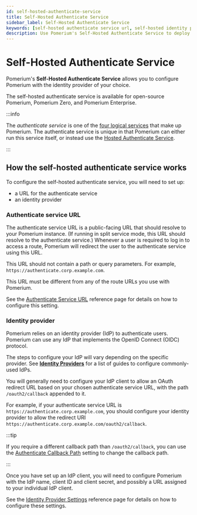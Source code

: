 ```yaml
---
id: self-hosted-authenticate-service
title: Self-Hosted Authenticate Service
sidebar_label: Self-Hosted Authenticate Service
keywords: [self-hosted authenticate service url, self-hosted identity provider]
description: Use Pomerium's Self-Hosted Authenticate Service to deploy Pomerium with your own identity provider.
---
```


# Self-Hosted Authenticate Service

Pomerium's **Self-Hosted Authenticate Service** allows you to configure Pomerium with the identity provider of your choice.

The self-hosted authenticate service is available for open-source Pomerium, Pomerium Zero, and Pomerium Enterprise.

:::info

The _authenticate service_ is one of the [four logical services](/docs/internals/architecture#component-level) that make up Pomerium. The authenticate service is unique in that Pomerium can either run this service itself, or instead use the [Hosted Authenticate Service](/docs/capabilities/hosted-authenticate-service).

:::

## How the self-hosted authenticate service works

To configure the self-hosted authenticate service, you will need to set up:

- a URL for the authenticate service
- an identity provider

### Authenticate service URL

The authenticate service URL is a public-facing URL that should resolve to your Pomerium instance. (If running in split service mode, this URL should resolve to the authenticate service.) Whenever a user is required to log in to access a route, Pomerium will redirect the user to the authenticate service using this URL.

This URL should not contain a path or query parameters. For example, `https://authenticate.corp.example.com`.

This URL must be different from any of the route URLs you use with Pomerium.

See the [Authenticate Service URL](/docs/reference/service-urls#authenticate-service-url) reference page for details on how to configure this setting.

### Identity provider

Pomerium relies on an identity provider (IdP) to authenticate users. Pomerium can use any IdP that implements the OpenID Connect (OIDC) protocol.

The steps to configure your IdP will vary depending on the specific provider. See [**Identity Providers**](/docs/identity-providers) for a list of guides to configure commonly-used IdPs.

You will generally need to configure your IdP client to allow an OAuth redirect URL based on your chosen authenticate service URL, with the path `/oauth2/callback` appended to it.

For example, if your authenticate service URL is `https://authenticate.corp.example.com`, you should configure your identity provider to allow the redirect URI `https://authenticate.corp.example.com/oauth2/callback`.

:::tip

If you require a different callback path than `/oauth2/callback`, you can use the [Authenticate Callback Path](/docs/reference/authenticate-callback-path) setting to change the callback path.

:::

Once you have set up an IdP client, you will need to configure Pomerium with the IdP name, client ID and client secret, and possibly a URL assigned to your individual IdP client.

See the [Identity Provider Settings](/docs/reference/identity-provider-settings#identity-provider-client-id) reference page for details on how to configure these settings.
